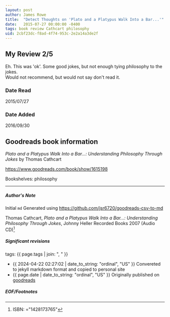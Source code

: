 ```yaml
---
layout: post
author: James Rowe
title:  "Detect Thoughts on 'Plato and a Platypus Walk Into a Bar...'"
date:   2015-07-27 00:00:00 -0400
tags: book review Cathcart philosophy
uid: 2cbf23dc-f8ad-4f74-953c-2e2a14a3de2f
---
```


<!-- highly dependent on how you personally use jekyll templates, and how you want this to show up -->
<!-- escape any jekyll keys with double brackets -->

## My Review 2/5

Eh. This was 'ok'. Some good jokes, but not enough tying philosophy to the jokes.<br/>Would not recommend, but would not say don't read it.

### Date Read
2015/07/27

### Date Added
2016/09/30

## Goodreads book information

*Plato and a Platypus Walk Into a Bar...: Understanding Philosophy Through Jokes* by Thomas Cathcart

https://www.goodreads.com/book/show/1615198

Bookshelves: philosophy

---

##### Author's Note

Initial `md` Generated using https://github.com/jsr6720/goodreads-csv-to-md

Thomas Cathcart, *Plato and a Platypus Walk Into a Bar...: Understanding Philosophy Through Jokes*, Johnny Heller Recorded Books 2007 (Audio CD)[^1]

##### Significant revisions

tags: {{ page.tags | join: ", " }} <!-- todo move this somewhere -->

- {{ 2024-04-22 02:27:02 | date_to_string: "ordinal", "US" }} Convereted to jekyll markdown format and copied to personal site
- {{ page.date | date_to_string: "ordinal", "US" }} Originally published on [goodreads](https://www.goodreads.com)

##### EOF/Footnotes

[^1]: ISBN: ="1428173765"